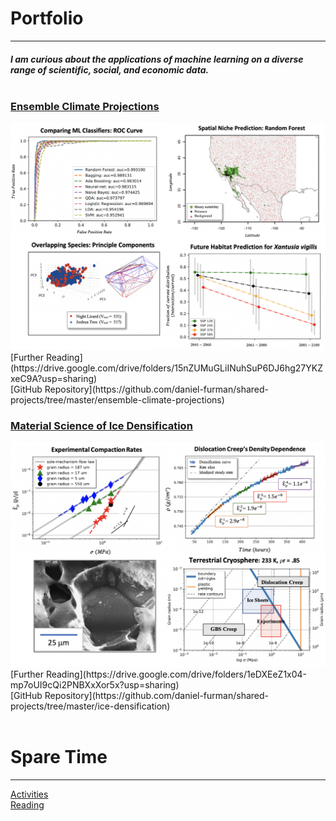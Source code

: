 # Portfolio
---
##### I am curious about the applications of machine learning on a diverse range of scientific, social, and economic data.<br><br>

### <ins>Ensemble Climate Projections</ins>
<img src="images/climate.png?raw=true"/>
[Further Reading](https://drive.google.com/drive/folders/15nZUMuGLiINuhSuP6DJ6hg27YKZxeC9A?usp=sharing) <br>
[GitHub Repository](https://github.com/daniel-furman/shared-projects/tree/master/ensemble-climate-projections)


### <ins>Material Science of Ice Densification</ins>
<img src="images/ice.png?raw=true"/>
[Further Reading](https://drive.google.com/drive/folders/1eDXEeZ1x04-mp7oUI9cQi2PNBXxXor5x?usp=sharing) <br>
[GitHub Repository](https://github.com/daniel-furman/shared-projects/tree/master/ice-densification)
<br><br>

# Spare Time
---
[Activities](activities.md)<br>
[Reading](reading.md)






